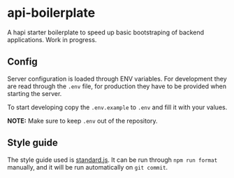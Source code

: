 # api-boilerplate

A hapi starter boilerplate to speed up basic bootstraping of backend applications. Work in progress.

## Config

Server configuration is loaded through ENV variables. For development they are read through the `.env` file, for production they have to be provided when starting the server.

To start developing copy the `.env.example` to `.env` and fill it with your values.

**NOTE:** Make sure to keep `.env` out of the repository.

## Style guide

The style guide used is [standard.js](https://standardjs.com/). It can be run through `npm run format` manually, and it will be run automatically on `git commit`.
